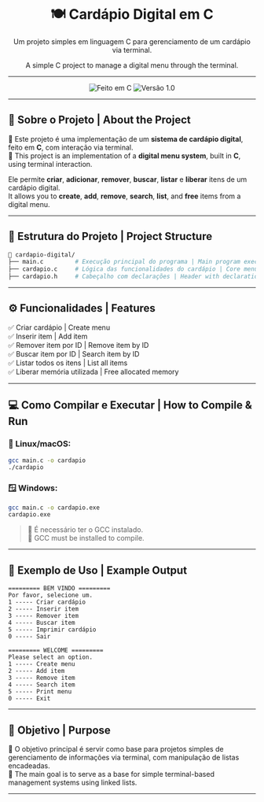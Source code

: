 
<h1 align="center">🍽️ Cardápio Digital em C</h1>
<p align="center">Um projeto simples em linguagem C para gerenciamento de um cardápio via terminal.</p>
<p align="center">A simple C project to manage a digital menu through the terminal.</p>

---

<p align="center">
  <img src="https://img.shields.io/badge/feito_em-C-blue?logo=c&logoColor=white" alt="Feito em C" />
  <img src="https://img.shields.io/badge/vers%C3%A3o-1.0-yellow" alt="Versão 1.0" />
</p>

---

## 📌 Sobre o Projeto | About the Project

🔧 Este projeto é uma implementação de um **sistema de cardápio digital**, feito em **C**, com interação via terminal.  
🔧 This project is an implementation of a **digital menu system**, built in **C**, using terminal interaction.

Ele permite **criar**, **adicionar**, **remover**, **buscar**, **listar** e **liberar** itens de um cardápio digital.  
It allows you to **create**, **add**, **remove**, **search**, **list**, and **free** items from a digital menu.

---

## 📂 Estrutura do Projeto | Project Structure

```bash
📁 cardapio-digital/
├── main.c         # Execução principal do programa | Main program execution
├── cardapio.c     # Lógica das funcionalidades do cardápio | Core menu logic
├── cardapio.h     # Cabeçalho com declarações | Header with declarations
```

---

## ⚙️ Funcionalidades | Features

✅ Criar cardápio | Create menu  
✅ Inserir item | Add item  
✅ Remover item por ID | Remove item by ID  
✅ Buscar item por ID | Search item by ID  
✅ Listar todos os itens | List all items  
✅ Liberar memória utilizada | Free allocated memory  

---

## 💻 Como Compilar e Executar | How to Compile & Run

### 🐧 Linux/macOS:
```bash
gcc main.c -o cardapio
./cardapio
```

### 🪟 Windows:
```bash
gcc main.c -o cardapio.exe
cardapio.exe
```

> 📝 É necessário ter o GCC instalado.  
> 📝 GCC must be installed to compile.

---

## 🧪 Exemplo de Uso | Example Output

```
========= BEM VINDO =========
Por favor, selecione um.
1 ----- Criar cardápio
2 ----- Inserir item
3 ----- Remover item
4 ----- Buscar item
5 ----- Imprimir cardápio
0 ----- Sair
```

```
========= WELCOME =========
Please select an option.
1 ----- Create menu
2 ----- Add item
3 ----- Remove item
4 ----- Search item
5 ----- Print menu
0 ----- Exit
```

---

## 🎯 Objetivo | Purpose

🎯 O objetivo principal é servir como base para projetos simples de gerenciamento de informações via terminal, com manipulação de listas encadeadas.  
🎯 The main goal is to serve as a base for simple terminal-based management systems using linked lists.

---

